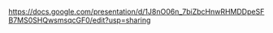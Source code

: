 https://docs.google.com/presentation/d/1J8nO06n_7biZbcHnwRHMDDpeSFB7MS0SHQwsmsqcGF0/edit?usp=sharing
